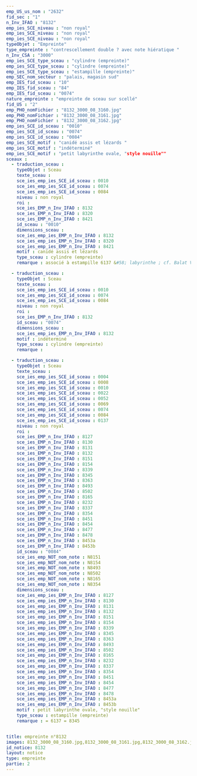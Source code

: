 ```yaml
---
emp_US_us_nom : "2632"
fid_sec : "1"
n_Inv_IFAO : "8132"
emp_ies_SCE_niveau : "non royal"
emp_ies_SCE_niveau : "non royal"
emp_ies_SCE_niveau : "non royal"
typeObjet : "Empreinte"
type_empreinte : "contrescellement double ? avec note hiératique "
n_Inv_CSA : "3000"
emp_ies_SCE_type_sceau : "cylindre (empreinte)"
emp_ies_SCE_type_sceau : "cylindre (empreinte)"
emp_ies_SCE_type_sceau : "estampille (empreinte)"
emp_SEC_nom_secteur : "palais, magasin sud"
emp_IES_fid_sceau : "10"
emp_IES_fid_sceau : "84"
emp_IES_fid_sceau : "0074"
nature_empreinte : "empreinte de sceau sur scellé"
fid_US : "2"
emp_PHO_nomFichier : "8132_3000_08_3160.jpg"
emp_PHO_nomFichier : "8132_3000_08_3161.jpg"
emp_PHO_nomFichier : "8132_3000_08_3162.jpg"
emp_ies_SCE_id_sceau : "0010"
emp_ies_SCE_id_sceau : "0074"
emp_ies_SCE_id_sceau : "0084"
emp_ies_SCE_motif : "canidé assis et lézards "
emp_ies_SCE_motif : "indéterminé"
emp_ies_SCE_motif : "petit labyrinthe ovale, "style nouille""
sceaux :
  - traduction_sceau : 
    typeObjet : Sceau
    texte_sceau : 
    sce_ies_emp_ies_SCE_id_sceau : 0010
    sce_ies_emp_ies_SCE_id_sceau : 0074
    sce_ies_emp_ies_SCE_id_sceau : 0084
    niveau : non royal
    roi : 
    sce_ies_EMP_n_Inv_IFAO : 8132
    sce_ies_EMP_n_Inv_IFAO : 8320
    sce_ies_EMP_n_Inv_IFAO : 8421
    id_sceau : "0010"
    dimensions_sceau : 
    sce_ies_emp_ies_EMP_n_Inv_IFAO : 8132
    sce_ies_emp_ies_EMP_n_Inv_IFAO : 8320
    sce_ies_emp_ies_EMP_n_Inv_IFAO : 8421
    motif : canidé assis et lézards 
    type_sceau : cylindre (empreinte)
    remarque : associé à estampille 6137 &#58; labyrinthe ; cf. Balat VI

  - traduction_sceau : 
    typeObjet : Sceau
    texte_sceau : 
    sce_ies_emp_ies_SCE_id_sceau : 0010
    sce_ies_emp_ies_SCE_id_sceau : 0074
    sce_ies_emp_ies_SCE_id_sceau : 0084
    niveau : non royal
    roi : 
    sce_ies_EMP_n_Inv_IFAO : 8132
    id_sceau : "0074"
    dimensions_sceau : 
    sce_ies_emp_ies_EMP_n_Inv_IFAO : 8132
    motif : indéterminé
    type_sceau : cylindre (empreinte)
    remarque : 

  - traduction_sceau : 
    typeObjet : Sceau
    texte_sceau : 
    sce_ies_emp_ies_SCE_id_sceau : 0004
    sce_ies_emp_ies_SCE_id_sceau : 0008
    sce_ies_emp_ies_SCE_id_sceau : 0010
    sce_ies_emp_ies_SCE_id_sceau : 0022
    sce_ies_emp_ies_SCE_id_sceau : 0052
    sce_ies_emp_ies_SCE_id_sceau : 0069
    sce_ies_emp_ies_SCE_id_sceau : 0074
    sce_ies_emp_ies_SCE_id_sceau : 0084
    sce_ies_emp_ies_SCE_id_sceau : 0137
    niveau : non royal
    roi : 
    sce_ies_EMP_n_Inv_IFAO : 8127
    sce_ies_EMP_n_Inv_IFAO : 8130
    sce_ies_EMP_n_Inv_IFAO : 8131
    sce_ies_EMP_n_Inv_IFAO : 8132
    sce_ies_EMP_n_Inv_IFAO : 8151
    sce_ies_EMP_n_Inv_IFAO : 8154
    sce_ies_EMP_n_Inv_IFAO : 8339
    sce_ies_EMP_n_Inv_IFAO : 8345
    sce_ies_EMP_n_Inv_IFAO : 8363
    sce_ies_EMP_n_Inv_IFAO : 8493
    sce_ies_EMP_n_Inv_IFAO : 8502
    sce_ies_EMP_n_Inv_IFAO : 8165
    sce_ies_EMP_n_Inv_IFAO : 8232
    sce_ies_EMP_n_Inv_IFAO : 8337
    sce_ies_EMP_n_Inv_IFAO : 8354
    sce_ies_EMP_n_Inv_IFAO : 8451
    sce_ies_EMP_n_Inv_IFAO : 8454
    sce_ies_EMP_n_Inv_IFAO : 8477
    sce_ies_EMP_n_Inv_IFAO : 8478
    sce_ies_EMP_n_Inv_IFAO : 8453a
    sce_ies_EMP_n_Inv_IFAO : 8453b
    id_sceau : "0084"
    sce_ies_emp_NOT_nom_note : N8151
    sce_ies_emp_NOT_nom_note : N8154
    sce_ies_emp_NOT_nom_note : N8493
    sce_ies_emp_NOT_nom_note : N8502
    sce_ies_emp_NOT_nom_note : N8165
    sce_ies_emp_NOT_nom_note : N8354
    dimensions_sceau : 
    sce_ies_emp_ies_EMP_n_Inv_IFAO : 8127
    sce_ies_emp_ies_EMP_n_Inv_IFAO : 8130
    sce_ies_emp_ies_EMP_n_Inv_IFAO : 8131
    sce_ies_emp_ies_EMP_n_Inv_IFAO : 8132
    sce_ies_emp_ies_EMP_n_Inv_IFAO : 8151
    sce_ies_emp_ies_EMP_n_Inv_IFAO : 8154
    sce_ies_emp_ies_EMP_n_Inv_IFAO : 8339
    sce_ies_emp_ies_EMP_n_Inv_IFAO : 8345
    sce_ies_emp_ies_EMP_n_Inv_IFAO : 8363
    sce_ies_emp_ies_EMP_n_Inv_IFAO : 8493
    sce_ies_emp_ies_EMP_n_Inv_IFAO : 8502
    sce_ies_emp_ies_EMP_n_Inv_IFAO : 8165
    sce_ies_emp_ies_EMP_n_Inv_IFAO : 8232
    sce_ies_emp_ies_EMP_n_Inv_IFAO : 8337
    sce_ies_emp_ies_EMP_n_Inv_IFAO : 8354
    sce_ies_emp_ies_EMP_n_Inv_IFAO : 8451
    sce_ies_emp_ies_EMP_n_Inv_IFAO : 8454
    sce_ies_emp_ies_EMP_n_Inv_IFAO : 8477
    sce_ies_emp_ies_EMP_n_Inv_IFAO : 8478
    sce_ies_emp_ies_EMP_n_Inv_IFAO : 8453a
    sce_ies_emp_ies_EMP_n_Inv_IFAO : 8453b
    motif : petit labyrinthe ovale, "style nouille"
    type_sceau : estampille (empreinte)
    remarque : = 6137 = 8345


title: empreinte n°8132
images: 8132_3000_08_3160.jpg,8132_3000_08_3161.jpg,8132_3000_08_3162.jpg
id_notice: 8132
layout: notice
type: empreinte
partie: 2
---
```

